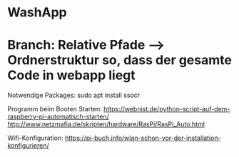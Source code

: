 # WashApp
# Branch: Relative Pfade --> Ordnerstruktur so, dass der gesamte Code in webapp liegt

Notwendige Packages:
sudo apt install ssocr

Programm beim Booten Starten:
https://webnist.de/python-script-auf-dem-raspberry-pi-automatisch-starten/
http://www.netzmafia.de/skripten/hardware/RasPi/RasPi_Auto.html

Wifi-Konfiguration:
https://pi-buch.info/wlan-schon-vor-der-installation-konfigurieren/
